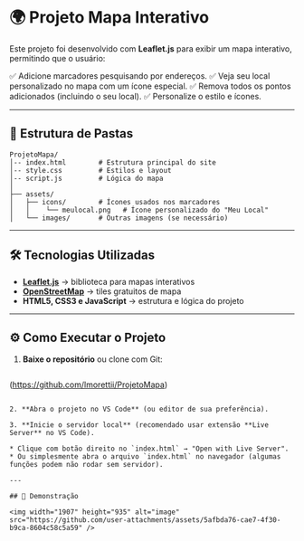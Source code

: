 # 🌍 Projeto Mapa Interativo

Este projeto foi desenvolvido com **Leaflet.js** para exibir um mapa interativo, permitindo que o usuário:

✅ Adicione marcadores pesquisando por endereços.
✅ Veja seu local personalizado no mapa com um ícone especial.
✅ Remova todos os pontos adicionados (incluindo o seu local).
✅ Personalize o estilo e ícones.

---

## 📂 Estrutura de Pastas

```
ProjetoMapa/
│-- index.html        # Estrutura principal do site
│-- style.css         # Estilos e layout
│-- script.js         # Lógica do mapa
│
├── assets/
│   ├── icons/        # Ícones usados nos marcadores
│   │    └── meulocal.png   # Ícone personalizado do "Meu Local"
│   └── images/       # Outras imagens (se necessário)
```

---

## 🛠️ Tecnologias Utilizadas

* **[Leaflet.js](https://leafletjs.com/)** → biblioteca para mapas interativos
* **[OpenStreetMap](https://www.openstreetmap.org/)** → tiles gratuitos de mapa
* **HTML5, CSS3 e JavaScript** → estrutura e lógica do projeto

---

## ⚙️ Como Executar o Projeto

1. **Baixe o repositório** ou clone com Git:

   ```bash
(https://github.com/lmorettii/ProjetoMapa)
   ```

2. **Abra o projeto no VS Code** (ou editor de sua preferência).

3. **Inicie o servidor local** (recomendado usar extensão **Live Server** no VS Code).

   * Clique com botão direito no `index.html` → "Open with Live Server".
   * Ou simplesmente abra o arquivo `index.html` no navegador (algumas funções podem não rodar sem servidor).

---

## 📸 Demonstração

<img width="1907" height="935" alt="image" src="https://github.com/user-attachments/assets/5afbda76-cae7-4f30-b9ca-8604c58c5a59" />


